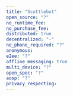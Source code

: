 ```yaml
---
title: "Scuttlebut"
open_source: "?"
no_runtime_fee:
no_purchase_fee:
distributed: true
decentralized: "-"
no_phone_required: "?"
anonymous:
e2ee: "?"
offline_messaging: true
multi_device: "?"
open_spec: "?"
aosp: "?"
privacy_respecting:
---
```


